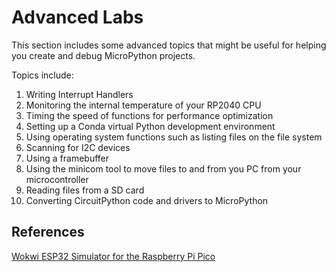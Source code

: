 # Advanced Labs

This section includes some advanced topics that might be useful for helping you create and debug MicroPython projects.

Topics include:

1. Writing Interrupt Handlers
2. Monitoring the internal temperature of your RP2040 CPU
3. Timing the speed of functions for performance optimization
4. Setting up a Conda virtual Python development environment
5. Using operating system functions such as listing files on the file system
6. Scanning for I2C devices
7. Using a framebuffer
8. Using the minicom tool to move files to and from you PC from your microcontroller
9. Reading files from a SD card
10. Converting CircuitPython code and drivers to MicroPython

## References

[Wokwi ESP32 Simulator for the Raspberry Pi Pico](https://wokwi.com/pi-pico)
